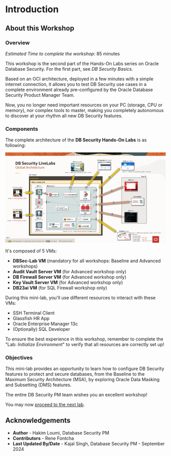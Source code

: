 # Introduction

## About this Workshop
### Overview
*Estimated Time to complete the workshop*: 85 minutes

This workshop is the second part of the Hands-On Labs series on Oracle Database Security. For the first part, see *DB Security Basics*.

Based on an OCI architecture, deployed in a few minutes with a simple internet connection, it allows you to test DB Security use cases in a complete environment already pre-configured by the Oracle Database Security Product Manager Team.

Now, you no longer need important resources on your PC (storage, CPU or memory), nor complex tools to master, making you completely autonomous to discover at your rhythm all new DB Security features.

### Components
The complete architecture of the **DB Security Hands-On Labs** is as following:

  ![DBSec LiveLabs Archi](./images/dbsec_dms.png "DBSec LiveLabs Archi")

It's composed of 5 VMs:
  - **DBSec-Lab VM** (mandatory for all workshops: Baseline and Advanced workshops)
  - **Audit Vault Server VM** (for Advanced workshop only)
  - **DB Firewall Server VM** (for Advanced workshop only)
  - **Key Vault Server VM** (for Advanced workshop only)
  - **DB23ai VM** (for SQL Firewall workshop only)

During this mini-lab, you'll use different resources to interact with these VMs:
  - SSH Terminal Client
  - Glassfish HR App
  - Oracle Enterprise Manager 13c
  - (Optionally) SQL Developer

To ensure the best experience in this workshop, remember to complete the "Lab: *Initialize Environment*" to verify that all resources are correctly set up!

### Objectives
This mini-lab provides an opportunity to learn how to configure DB Security features to protect and secure databases, from the Baseline to the Maximum Security Architecture (MSA), by exploring Oracle Data Masking and Subsetting (DMS) features.

The entire DB Security PM team wishes you an excellent workshop!

You may now [proceed to the next lab](#next).


## Acknowledgements
- **Author** - Hakim Loumi, Database Security PM
- **Contributors** - Rene Fontcha
- **Last Updated By/Date** - Kajal Singh, Database Security PM - September 2024

